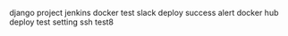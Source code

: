 django project jenkins docker test
slack deploy success alert
docker hub deploy test setting
ssh test8
